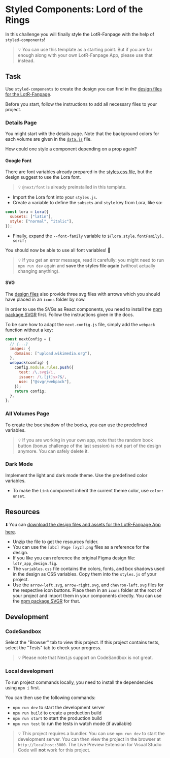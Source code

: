 # Styled Components: Lord of the Rings

In this challenge you will finally style the LotR-Fanpage with the help of `styled-components`!

> 💡 You can use this template as a starting point. But if you are far enough along with your own LotR-Fanpage App, please use that instead.

## Task

Use `styled-components` to create the design you can find in the [design files for the LotR-Fanpage](./README.md#resources).

Before you start, follow the instructions to add all necessary files to your project.

### Details Page

You might start with the details page. Note that the background colors for each volume are given in the [`data.js`](./lib/data.js) file.

How could one style a component depending on a prop again?

#### Google Font

There are font variables already prepared in the [styles.css file](./README.md#resources), but the design suggest to use the Lora font.

> 💡 `@next/font` is already preinstalled in this template.

- Import the Lora font into your `styles.js`.
- Create a variable to define the `subsets` and `style` key from Lora, like so:

```js
const lora = Lora({
  subsets: ["latin"],
  style: ["normal", "italic"],
});
```

- Finally, expand the `--font-family` variable to `${lora.style.fontFamily}, serif;`

You should now be able to use all font variables! 🎉

> 💡 If you get an error message, read it carefully: you might need to run `npm run dev` again and **save the styles file again** (without actually changing anything).

#### SVG

The [design files](./README.md#resources) also provide three svg files with arrows which you should have placed in an `icons` folder by now.

In order to use the SVGs as React components, you need to install the [npm package SVGR](https://react-svgr.com/docs/next/) first. Follow the instructions given in the docs.

To be sure how to adapt the `next.config.js` file, simply add the `webpack` function without a key:

```js
const nextConfig = {
  // {...}
  images: {
    domains: ["upload.wikimedia.org"],
  },
  webpack(config) {
    config.module.rules.push({
      test: /\.svg$/i,
      issuer: /\.[jt]sx?$/,
      use: ["@svgr/webpack"],
    });
    return config;
  },
};
```

### All Volumes Page

To create the box shadow of the books, you can use the predefined variables.

> 💡 If you are working in your own app, note that the random book button (bonus challenge of the last session) is not part of the design anymore. You can safely delete it.

### Dark Mode

Implement the light and dark mode theme. Use the predefined color variables.

- To make the `Link` component inherit the current theme color, use `color: unset`.

## Resources

⬇️ You can [download the design files and assets for the LotR-Fanpage App here](../../nextjs-basics-and-routing/lotr-app/design-resources.zip?raw=true).

- Unzip the file to get the resources folder.
- You can use the `[abc] Page [xyz].png` files as a reference for the design.
- If you like you can reference the original Figma design file: `lotr_app_design.fig`.
- The `variables.css` file contains the colors, fonts, and box shadows used in the design as CSS variables. Copy them into the `styles.js` of your project.
- Use the `arrow-left.svg`, `arrow-right.svg`, and `chevron-left.svg` files for the respective icon buttons. Place them in an `icons` folder at the root of your project and import them in your components directly. You can use the [npm package SVGR](https://react-svgr.com/docs/next/) for that.

## Development

### CodeSandbox

Select the "Browser" tab to view this project. If this project contains tests, select the "Tests" tab to check your progress.

> 💡 Please note that Next.js support on CodeSandbox is not great.

### Local development

To run project commands locally, you need to install the dependencies using `npm i` first.

You can then use the following commands:

- `npm run dev` to start the development server
- `npm run build` to create a production build
- `npm run start` to start the production build
- `npm run test` to run the tests in watch mode (if available)

> 💡 This project requires a bundler. You can use `npm run dev` to start the development server. You can then view the project in the browser at `http://localhost:3000`. The Live Preview Extension for Visual Studio Code will **not** work for this project.
